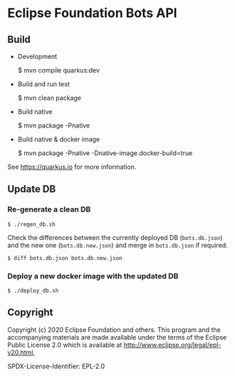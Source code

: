 # Eclipse Foundation Bots API

## Build

* Development 

    $ mvn compile quarkus:dev
   
* Build and run test

    $ mvn clean package
    
* Build native 

    $ mvn package -Pnative
    
* Build native & docker image

    $ mvn package -Pnative -Dnative-image.docker-build=true
    
See https://quarkus.io for more information.  

## Update DB 

### Re-generate a clean DB
```
$ ./regen_db.sh
```

Check the differences between the currently deployed DB (`bots.db.json`) and the new one (`bots.db.new.json`) and merge in `bots.db.json` if required.

```
$ diff bots.db.json bots.db.new.json 
```

### Deploy a new docker image with the updated DB

```
$ ./deploy_db.sh
```

## Copyright 

Copyright (c) 2020 Eclipse Foundation and others.
This program and the accompanying materials are made available under the terms of the Eclipse Public License 2.0 which is available at http://www.eclipse.org/legal/epl-v20.html,

SPDX-License-Identifier: EPL-2.0
